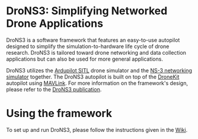 # DroNS3: Simplifying Networked Drone Applications
DroNS3 is a software framework that features an easy-to-use autopilot designed to simplify the simulation-to-hardware life cycle of drone research. DroNS3 is tailored toward drone networking and data collection applications but can also be used for more general applications.

DroNS3 utilizes the [Ardupilot SITL](https://ardupilot.org/dev/docs/sitl-simulator-software-in-the-loop.html) drone simulator and the [NS-3 networking simulator](https://www.nsnam.org/) together. The DroNS3 autopilot is built on top of the [DroneKit](https://github.com/dronekit) autopilot using [MAVLink](https://mavlink.io/en/). For more information on the framework's design, please refer to the [DroNS3 publication](https://dl.acm.org/doi/10.1145/3597060.3597239).

# Using the framework
To set up and run DroNS3, please follow the instructions given in the [Wiki](https://github.com/pervasive-computing-systems-group/DroNS3/wiki).
